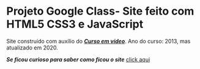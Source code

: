 # Projeto Google Class- Site feito com HTML5 CSS3 e JavaScript
 Site construído com auxílio do  [***Curso em vídeo***](https://www.youtube.com/c/CursoemV%C3%ADdeo/featured "Canal do curso em vídeo no YouTube"). Ano do curso: 2013, mas atualizado em 2020.

***Se ficou curioso para saber como ficou o site*** [click aqui](https://mouracfs007.github.io/Projeto-Google-Glass-Site-feito-com-HTML5-CSS3-e-JavaScript/index.html "Link parao Site hospedado no GitHub pages")
